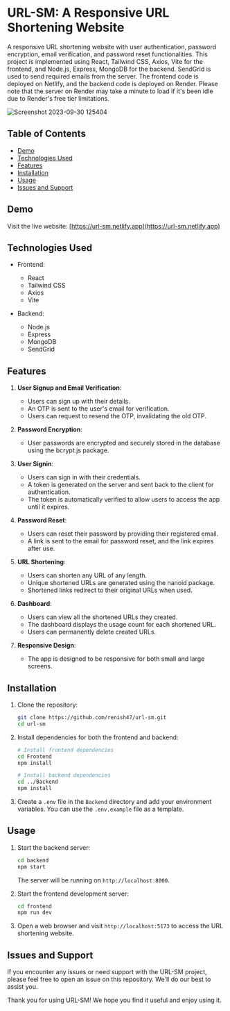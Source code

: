 # URL-SM: A Responsive URL Shortening Website

A responsive URL shortening website with user authentication, password encryption, email verification, and password reset functionalities. This project is implemented using React, Tailwind CSS, Axios, Vite for the frontend, and Node.js, Express, MongoDB for the backend. SendGrid is used to send required emails from the server. The frontend code is deployed on Netlify, and the backend code is deployed on Render. Please note that the server on Render may take a minute to load if it's been idle due to Render's free tier limitations.

![Screenshot 2023-09-30 125404](https://github.com/renish47/url-sm/assets/107568859/a2e66090-e77d-459e-8438-bf9899bd7d3f)

## Table of Contents

- [Demo](#demo)
- [Technologies Used](#technologies-used)
- [Features](#features)
- [Installation](#installation)
- [Usage](#usage)
- [Issues and Support](#issues-and-Support)

## Demo

Visit the live website: [https://url-sm.netlify.app](https://url-sm.netlify.app)

## Technologies Used

- Frontend:
  - React
  - Tailwind CSS
  - Axios
  - Vite

- Backend:
  - Node.js
  - Express
  - MongoDB
  - SendGrid

## Features

1. **User Signup and Email Verification**:
   - Users can sign up with their details.
   - An OTP is sent to the user's email for verification.
   - Users can request to resend the OTP, invalidating the old OTP.

2. **Password Encryption**:
   - User passwords are encrypted and securely stored in the database using the bcrypt.js package.

3. **User Signin**:
   - Users can sign in with their credentials.
   - A token is generated on the server and sent back to the client for authentication.
   - The token is automatically verified to allow users to access the app until it expires.

4. **Password Reset**:
   - Users can reset their password by providing their registered email.
   - A link is sent to the email for password reset, and the link expires after use.

5. **URL Shortening**:
   - Users can shorten any URL of any length.
   - Unique shortened URLs are generated using the nanoid package.
   - Shortened links redirect to their original URLs when used.

6. **Dashboard**:
   - Users can view all the shortened URLs they created.
   - The dashboard displays the usage count for each shortened URL.
   - Users can permanently delete created URLs.

7. **Responsive Design**:
   - The app is designed to be responsive for both small and large screens.

## Installation

1. Clone the repository:

   ```bash
   git clone https://github.com/renish47/url-sm.git
   cd url-sm
   ```

2. Install dependencies for both the frontend and backend:

   ```bash
   # Install frontend dependencies
   cd Frontend
   npm install

   # Install backend dependencies
   cd ../Backend
   npm install
   ```

3. Create a `.env` file in the `Backend` directory and add your environment variables. You can use the `.env.example` file as a template.

## Usage

1. Start the backend server:

   ```bash
   cd backend
   npm start
   ```

   The server will be running on `http://localhost:8000`.

2. Start the frontend development server:

   ```bash
   cd frontend
   npm run dev
   ```

3. Open a web browser and visit `http://localhost:5173` to access the URL shortening website.



## Issues and Support

If you encounter any issues or need support with the URL-SM project, please feel free to open an issue on this repository. We'll do our best to assist you.



Thank you for using URL-SM! We hope you find it useful and enjoy using it.
